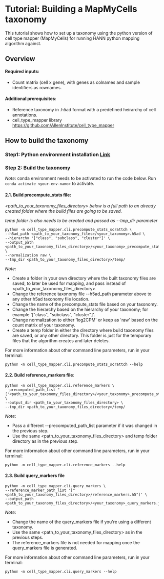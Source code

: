 # Tutorial: Building a MapMyCells taxonomy

This tutorial shows how to set up a taxonomy using the python version of cell type mapper (MapMyCells) for running HANN python mapping algorithm against.

## Overview
#### Required inputs:

* Count matrix (cell x gene), with genes as colnames and sample identifiers as rownames.

#### Additional prerequisites:

* Reference taxonomy in .h5ad format with a predefined heirarchy of cell annotations.
* cell_type_mapper library https://github.com/AllenInstitute/cell_type_mapper

## How to build the taxonomy

### Step1: Python environment installation [Link](https://github.com/AllenInstitute/scrattch.mapping/blob/inkar-HANN-python-tutorial/examples/setup_env_MapMyCells.md)

### Step 2: Build the taxonomy

*Note*: conda environment needs to be activated to run the code below. Run `conda activate <your-env-name>` to activate.
  
#### 2.1. Build precompute_stats file:

*<path_to_your_taxonomy_files_directory> below is a full path to an already created folder where the build files are going to be saved.* 

*temp folder is also needs to be created and passed as --tmp_dir parameter*

```
python -m cell_type_mapper.cli.precompute_stats_scrattch \
--h5ad_path <path_to_your_taxonomy_files>/<your_taxonomy>.h5ad \
--hierarchy '["class", "subclass", "cluster"]' \
--output_path <path_to_your_taxonomy_files_directory>/<your_taxonomy>_precompute_stats.h5 \
--normalization raw \
--tmp_dir <path_to_your_taxonomy_files_directory>/temp/
```

*Note*:
* Create a folder in your own directory where the built taxonomy files are saved, to later be used for mapping, and pass instead of <path_to_your_taxonomy_files_directory>.
* Change the reference taxonomy file --h5ad_path parameter above to any other h5ad taxonomy file location.
* Change the name of the precompute_stats file based on your taxonomy.
* Change the hierarchy based on the hierarchy of your taxonomy; for example '["class", "subclass", "cluster"]'.
* Change normalization to either 'log2CPM' or keep as 'raw' based on the count matrix of your taxonomy.
* Create a temp folder in either the directory where build taxonomy files are saved, or any other directory. This folder is just for the temporary files that the algorithm creates and later deletes.

For more information about other command line parameters, run in your terminal:
```
python -m cell_type_mapper.cli.precompute_stats_scrattch --help
```
  
#### 2.2. Build reference_markers file:
```
python -m cell_type_mapper.cli.reference_markers \
--precomputed_path_list "['<path_to_your_taxonomy_files_directory>/<your_taxonomy>_precompute_stats.h5']" \
--output_dir <path_to_your_taxonomy_files_directory> \
--tmp_dir <path_to_your_taxonomy_files_directory>/temp/
```

*Note*:
* Pass a different --precomputed_path_list parameter if it was changed in the previous step.
* Use the same <path_to_your_taxonomy_files_directory> and temp folder directory as in the previous step.

For more information about other command line parameters, run in your terminal:
```
python -m cell_type_mapper.cli.reference_markers --help
```
  
#### 2.3. Build query_markers file
```
python -m cell_type_mapper.cli.query_markers \
--reference_marker_path_list '["<path_to_your_taxonomy_files_directory>/reference_markers.h5"]' \
--output_path <path_to_your_taxonomy_files_directory>/<your_taxonomy>_query_markers.json
```

*Note*:
* Change the name of the query_markers file if you're using a different taxonomy.
* Use the same <path_to_your_taxonomy_files_directory> as in the previous steps.
* The reference_markers file is not needed for mapping once the query_markers file is generated. 

For more information about other command line parameters, run in your terminal:
```
python -m cell_type_mapper.cli.query_markers --help
```
